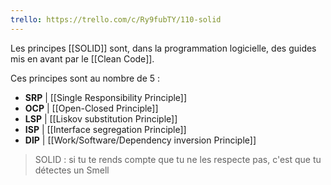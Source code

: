 ```yaml
---
trello: https://trello.com/c/Ry9fubTY/110-solid
---
```


Les principes [[SOLID]] sont, dans la programmation logicielle, des guides mis en avant par le [[Clean Code]].

Ces principes sont au nombre de 5 :

- **SRP** | [[Single Responsibility Principle]]
- **OCP** | [[Open-Closed Principle]]
- **LSP** | [[Liskov substitution Principle]]
- **ISP** | [[Interface segregation Principle]]
- **DIP** | [[Work/Software/Dependency inversion Principle]]

> SOLID : si tu te rends compte que tu ne les respecte pas, c'est que tu détectes un Smell